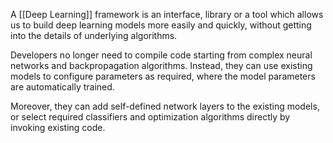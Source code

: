 A [[Deep Learning]] framework is an interface, library or a tool which allows us to build deep learning models more easily and quickly, without getting into the details of underlying algorithms.  

Developers no longer need to compile code starting from complex neural networks and backpropagation algorithms. Instead, they can use existing models to configure parameters as required, where the model parameters are automatically trained.  

Moreover, they can add self-defined network layers to the existing models, or select required classifiers and optimization algorithms directly by invoking existing code.